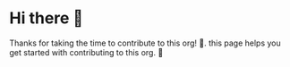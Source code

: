 # Hi there 👋
Thanks for taking the time to contribute to this org! 🎉. this page helps you get started with contributing to this org. 🚀
